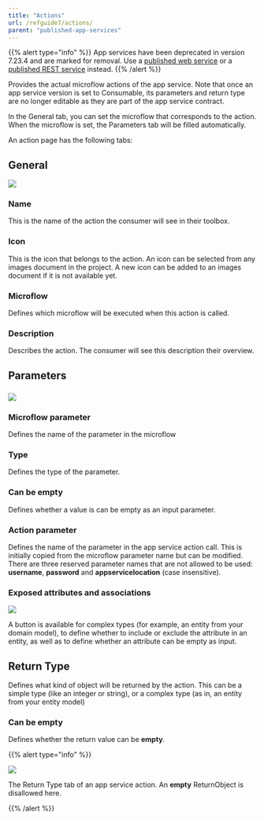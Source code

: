 ```yaml
---
title: "Actions"
url: /refguide7/actions/
parent: "published-app-services"
---
```


{{% alert type="info" %}}
App services have been deprecated in version 7.23.4 and are marked for removal. Use a [published web service](/refguide7/published-web-services/) or a [published REST service](/refguide7/published-rest-services/) instead.
{{% /alert %}}

Provides the actual microflow actions of the app service. Note that once an app service version is set to Consumable, its parameters and return type are no longer editable as they are part of the app service contract.

In the General tab, you can set the microflow that corresponds to the action. When the microflow is set, the Parameters tab will be filled automatically.

An action page has the following tabs:

## General

![](/attachments/refguide7/desktop-modeler/integration/published-app-services/actions/16843926.png)

### Name

This is the name of the action the consumer will see in their toolbox.

### Icon

This is the icon that belongs to the action. An icon can be selected from any images document in the project. A new icon can be added to an images document if it is not available yet.

### Microflow

Defines which microflow will be executed when this action is called.

### Description

Describes the action. The consumer will see this description their overview.

## Parameters

### ![](/attachments/refguide7/desktop-modeler/integration/published-app-services/actions/16843923.png)

### Microflow parameter

Defines the name of the parameter in the microflow

### Type

Defines the type of the parameter.

### Can be empty

Defines whether a value is can be empty as an input parameter.

### Action parameter

Defines the name of the parameter in the app service action call. This is initially copied from the microflow parameter name but can be modified. There are three reserved parameter names that are not allowed to be used: **username**, **password** and **appservicelocation** (case insensitive).

### Exposed attributes and associations

![](/attachments/refguide7/desktop-modeler/integration/published-app-services/actions/16843922.png)

A button is available for complex types (for example, an entity from your domain model), to define whether to include or exclude the attribute in an entity, as well as to define whether an attribute can be empty as input.

## Return Type

Defines what kind of object will be returned by the action. This can be a simple type (like an integer or string), or a complex type (as in, an entity from your entity model)

### Can be empty

Defines whether the return value can be **empty**.

{{% alert type="info" %}}

![](/attachments/refguide7/desktop-modeler/integration/published-app-services/actions/16843921.png)

The Return Type tab of an app service action. An **empty** ReturnObject is disallowed here.

{{% /alert %}}
